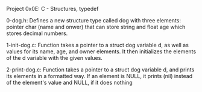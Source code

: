 Project 0x0E: C - Structures, typedef

0-dog.h: Defines a new structure type called dog with three elements: pointer char (name and onwer) that can store string
and float age which stores decimal numbers.

1-init-dog.c: Function takes a pointer to a struct dog variable d, as well as values for its name, age, and owner elements.
It then initializes the elements of the d variable with the given values.

2-print-dog.c: Function takes a pointer to a struct dog variable d, and prints its elements in a formatted way.
If an element is NULL, it prints (nil) instead of the element's value and  NULL, if it does nothing
